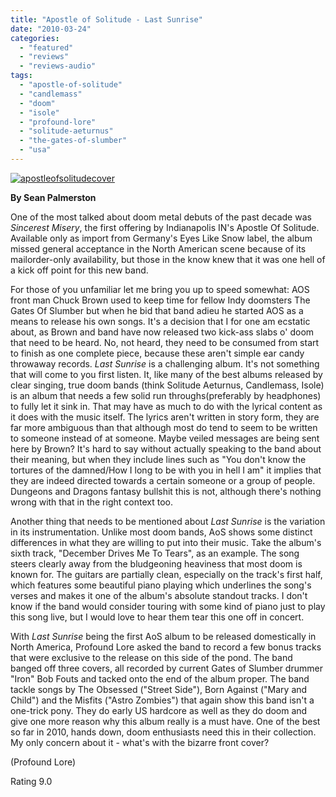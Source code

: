 ```yaml
---
title: "Apostle of Solitude - Last Sunrise"
date: "2010-03-24"
categories: 
  - "featured"
  - "reviews"
  - "reviews-audio"
tags: 
  - "apostle-of-solitude"
  - "candlemass"
  - "doom"
  - "isole"
  - "profound-lore"
  - "solitude-aeturnus"
  - "the-gates-of-slumber"
  - "usa"
---
```


[![apostleofsolitudecover](http://www.hellbound.ca/wp-content/uploads/2010/03/apostleofsolitudecover.jpg "apostleofsolitudecover")](http://www.hellbound.ca/wp-content/uploads/2010/03/apostleofsolitudecover.jpg)

**By Sean Palmerston**

One of the most talked about doom metal debuts of the past decade was _Sincerest Misery_, the first offering by Indianapolis IN's Apostle Of Solitude. Available only as import from Germany's Eyes Like Snow label, the album missed general acceptance in the North American scene because of its mailorder-only availability, but those in the know knew that it was one hell of a kick off point for this new band.

For those of you unfamiliar let me bring you up to speed somewhat: AOS front man Chuck Brown used to keep time for fellow Indy doomsters The Gates Of Slumber but when he bid that band adieu he started AOS as a means to release his own songs. It's a decision that I for one am ecstatic about, as Brown and band have now released two kick-ass slabs o' doom that need to be heard. No, not heard, they need to be consumed from start to finish as one complete piece, because these aren't simple ear candy throwaway records. _Last Sunrise_ is a challenging album. It's not something that will come to you first listen. It, like many of the best albums released by clear singing, true doom bands (think Solitude Aeturnus, Candlemass, Isole) is an album that needs a few solid run throughs(preferably by headphones) to fully let it sink in. That may have as much to do with the lyrical content as it does with the music itself. The lyrics aren't written in story form, they are far more ambiguous than that although most do tend to seem to be written to someone instead of at someone. Maybe veiled messages are being sent here by Brown? It's hard to say without actually speaking to the band about their meaning, but when they include lines such as "You don't know the tortures of the damned/How I long to be with you in hell I am" it implies that they are indeed directed towards a certain someone or a group of people. Dungeons and Dragons fantasy bullshit this is not, although there's nothing wrong with that in the right context too.

Another thing that needs to be mentioned about _Last Sunrise_ is the variation in its instrumentation. Unlike most doom bands, AoS shows some distinct differences in what they are willing to put into their music. Take the album's sixth track, "December Drives Me To Tears", as an example. The song steers clearly away from the bludgeoning heaviness that most doom is known for. The guitars are partially clean, especially on the track's first half, which features some beautiful piano playing which underlines the song's verses and makes it one of the album's absolute standout tracks. I don't know if the band would consider touring with some kind of piano just to play this song live, but I would love to hear them tear this one off in concert.

With _Last Sunrise_ being the first AoS album to be released domestically in North America, Profound Lore asked the band to record a few bonus tracks that were exclusive to the release on this side of the pond. The band banged off three covers, all recorded by current Gates of Slumber drummer "Iron" Bob Fouts and tacked onto the end of the album proper. The band tackle songs by The Obsessed ("Street Side"), Born Against ("Mary and Child") and the Misfits ("Astro Zombies") that again show this band isn't a one-trick pony. They do early US hardcore as well as they do doom and give one more reason why this album really is a must have. One of the best so far in 2010, hands down, doom enthusiasts need this in their collection. My only concern about it - what's with the bizarre front cover?

(Profound Lore)

Rating 9.0
